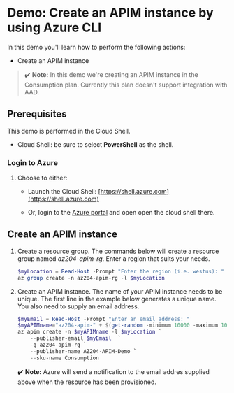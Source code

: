 # Demo: Create an APIM instance by using Azure CLI

In this demo you'll learn how to perform the following actions:

* Create an APIM instance

>✔️ **Note:** In this demo we're creating an APIM instance in the Consumption plan. Currently this plan doesn't support integration with AAD.

## Prerequisites

This demo is performed in the Cloud Shell.

* Cloud Shell: be sure to select **PowerShell** as the shell.


### Login to Azure

1. Choose to either:

    * Launch the Cloud Shell: [https://shell.azure.com](https://shell.azure.com) 

    * Or, login to the [Azure portal](https://portal.azure.com) and open open the cloud shell there.

## Create an APIM instance

1. Create a resource group. The commands below will create a resource group named *az204-apim-rg*. Enter a region that suits your needs.

    ```powershell
    $myLocation = Read-Host -Prompt "Enter the region (i.e. westus): "
    az group create -n az204-apim-rg -l $myLocation
    ```

2. Create an APIM instance. The name of your APIM instance needs to be unique. The first line in the example below generates a unique name. You also need to supply an email address.

    ```powershell
    $myEmail = Read-Host -Prompt "Enter an email address: "
    $myAPIMname="az204-apim-" + $(get-random -minimum 10000 -maximum 100000)
    az apim create -n $myAPIMname -l $myLocation `
        --publisher-email $myEmail  `
        -g az204-apim-rg `
        --publisher-name AZ204-APIM-Demo `
        --sku-name Consumption
    ```

    ✔️ **Note:** Azure will send a notification to the email addres supplied above when the resource has been provisioned.

